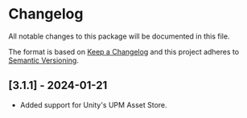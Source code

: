 # Changelog

All notable changes to this package will be documented in this file.

The format is based on [Keep a Changelog](http://keepachangelog.com/en/1.1.0/)
and this project adheres to [Semantic Versioning](http://semver.org/spec/v2.0.0.html).

## [3.1.1] - 2024-01-21

* Added support  for Unity's UPM Asset Store.
